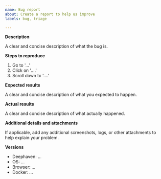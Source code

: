 ```yaml
---
name: Bug report
about: Create a report to help us improve
labels: bug, triage

---
```


<!-- Please read our Code of Conduct: https://github.com/deephaven/deephaven-core/blob/main/CODE_OF_CONDUCT.md -->
<!-- Please search existing issues to avoid creating duplicates. -->

**Description**

A clear and concise description of what the bug is.

**Steps to reproduce**
1. Go to '...'
2. Click on '....'
3. Scroll down to '....'

**Expected results**

A clear and concise description of what you expected to happen.

**Actual results**

A clear and concise description of what actually happened.

**Additional details and attachments**

If applicable, add any additional screenshots, logs, or other attachments to help explain your problem.

**Versions**
 - Deephaven: ...
 - OS: ...
 - Browser: ...
 - Docker: ...

